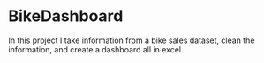 # BikeDashboard
In this project I take information from a bike sales dataset, clean the information, and create a dashboard all in excel
